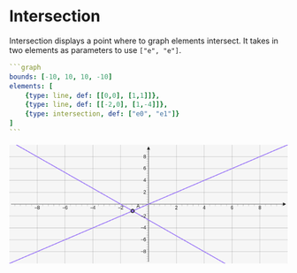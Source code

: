 # Intersection

Intersection displays a point where to graph elements intersect. It takes in two elements as parameters to use `["e", "e"]`. 

````yaml
```graph
bounds: [-10, 10, 10, -10]
elements: [
	{type: line, def: [[0,0], [1,1]]},
	{type: line, def: [[-2,0], [1,-4]]},
	{type: intersection, def: ["e0", "e1"]}
]
```
````

![intersection](../../imgs/Intersection-graph-1.png)

